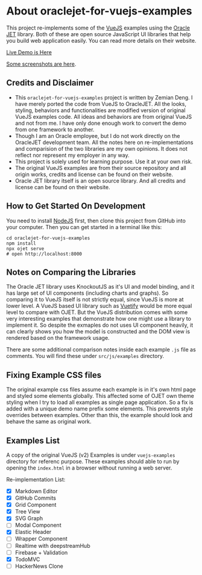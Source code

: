 # About oraclejet-for-vuejs-examples

This project re-implements some of the [VueJS](https://vuejs.org/) examples using the [Oracle JET](https://www.oracle.com/webfolder/technetwork/jet/index.html) library. Both of these are open source JavaScript UI libraries that help you build web application easily. You can read more details on 
their website.

[Live Demo is Here](https://raw.githack.com/zemian/oraclejet-for-vuejs-examples-demo/master/web/index.html)

[Some screenshots are here](docs/screenshots.md).

## Credits and Disclaimer

- This `oraclejet-for-vuejs-examples` project is written by Zemian Deng.
  I have merely ported the code from VueJS to OracleJET. All the looks, styling, 
  behaviors and functionalities are modified version of original VueJS examples code.
  All ideas and behaviors are from original VueJS and not from me. I have only done
  enough work to convert the demo from one framework to another.
- Though I am an Oracle employee, but I do not work directly
  on the OracleJET development team. All the notes here on re-implementations and comparision
  of the two libraries are my own opinions. It does not reflect nor represent my employer 
  in any way. 
- This project is solely used for learning purpose. Use it at your own risk.
- The original VueJS examples are from their source repository and all origin works, credits 
  and license can be found on their website.
- Oracle JET library itself is an open source library. And all credits and license
  can be found on their website.

## How to Get Started On Development

You need to install [NodeJS](https://nodejs.org/en/) first, then clone this project 
from GitHub into your computer. Then you can get started in a terminal like this:

```
cd oraclejet-for-vuejs-examples
npm install
npx ojet serve
# open http://localhost:8000
```

## Notes on Comparing the Libraries

The Oracle JET library uses KnockoutJS as it's UI and model binding, and it has large set of
UI components (including charts and graphs). So comparing it to VueJS itself is not 
strictly equal, since VueJS is more at lower level. A VueJS based UI library 
such as [Vuetify](https://vuetifyjs.com/) would be more equal level to compare with OJET. But 
the VueJS distribution comes with some very interesting examples that demonstrate how one 
might use a library to implement it. So despite the exmaples do not uses UI component heavily,
it can clearly shows you how the model is constructed and the DOM view is rendered based on the
framework usage.

There are some additional comparison notes inside each example `.js` file as comments. You will
find these under `src/js/examples` directory.

## Fixing Example CSS files

The original example css files assume each example is in it's own html page
and styled some elements globally. This affected some of OJET own theme styling
when I try to load all examples as single page application. So a fix is added 
with a unique demo name prefix some elements. This prevents style overrides 
between examples. Other than this, the example should look and behave the 
same as original work.

## Examples List

A copy of the original VueJS (v2) Examples is under `vuejs-examples` 
directory for referenc purpose. These examples should able to run by opening the `index.html` 
in a browser without running a web server. 

Re-implementation List:

- [x] Markdown Editor
- [x] GitHub Commits
- [x] Grid Component
- [x] Tree View
- [x] SVG Graph
- [ ] Modal Component
- [x] Elastic Header
- [ ] Wrapper Component
- [ ] Realtime with deepstreamHub
- [ ] Firebase + Validation
- [x] TodoMVC
- [ ] HackerNews Clone
